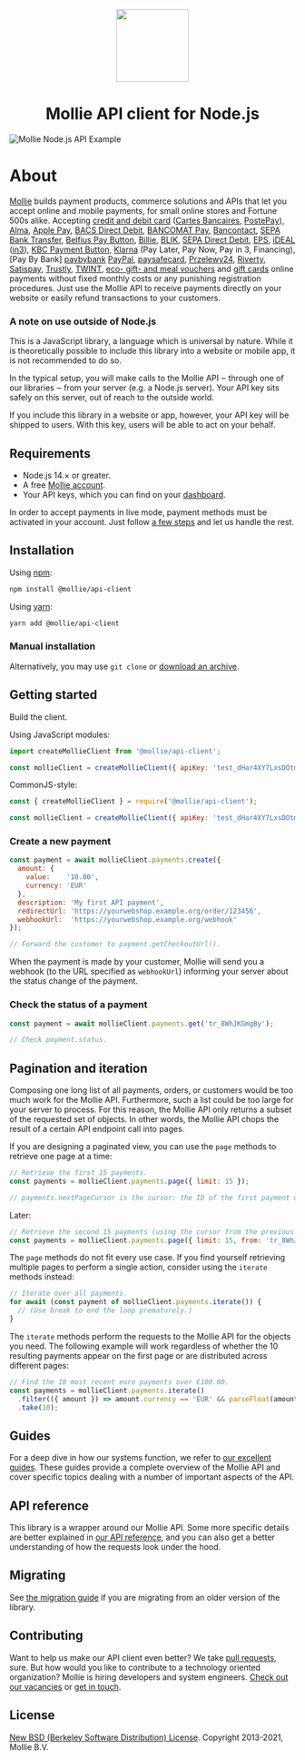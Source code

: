 <p align="center">
  <img src="https://github.com/user-attachments/assets/a98b62f7-f0f1-44ac-8ade-3a83cfecf264" width="128" height="128"/>
</p>
<h1 align="center">Mollie API client for Node.js</h1>

![Mollie Node.js API Example](https://github.com/user-attachments/assets/0c1c454f-c944-4042-863c-f0a556bdb87f)

# About

[Mollie](https://www.mollie.com/) builds payment products, commerce solutions and APIs that let you accept online and mobile payments, for small online stores and Fortune 500s alike. Accepting [credit and debit card][credit-card] ([Cartes Bancaires][cartes-bancaires], [PostePay][postepay]), [Alma][alma], [Apple Pay][apple-pay], [BACS Direct Debit][bacs], [BANCOMAT Pay][bancomat-pay], [Bancontact][bancontact], [SEPA Bank Transfer][bank-transfer], [Belfius Pay Button][belfius], [Billie][billie], [BLIK][blik], [SEPA Direct Debit][direct-debit], [EPS][eps], [iDEAL][ideal] ([in3][ideal-in3]), [KBC Payment Button][kbc-cbc], [Klarna][klarna] (Pay Later, Pay Now, Pay in 3, Financing), [Pay By Bank] [paybybank] [PayPal][paypal], [paysafecard][paysafecard], [Przelewy24][przelewy24], [Riverty][riverty], [Satispay][satispay], [Trustly][trustly], [TWINT][twint], [eco- gift- and meal vouchers][meal-eco-gift-vouchers] and [gift cards][gift-cards] online payments without fixed monthly costs or any punishing registration procedures. Just use the Mollie API to receive payments directly on your website or easily refund transactions to your customers.

### A note on use outside of Node.js

This is a JavaScript library, a language which is universal by nature. While it is theoretically possible to include this library into a website or mobile app, it is not recommended to do so.

In the typical setup, you will make calls to the Mollie API ‒ through one of our libraries ‒ from your server (e.g. a Node.js server). Your API key sits safely on this server, out of reach to the outside world.

If you include this library in a website or app, however, your API key will be shipped to users. With this key, users will be able to act on your behalf.

## Requirements

- Node.js 14.× or greater.
- A free [Mollie account](https://www.mollie.com/dashboard/signup).
- Your API keys, which you can find on your [dashboard](https://www.mollie.com/dashboard/developers/api-keys).

In order to accept payments in live mode, payment methods must be activated in your account. Just follow [a few steps](https://www.mollie.com/dashboard/onboarding) and let us handle the rest.

## Installation

Using [npm](https://npmjs.org/):

```sh
npm install @mollie/api-client
```

Using [yarn](https://yarnpkg.com/):

```sh
yarn add @mollie/api-client
```

### Manual installation

Alternatively, you may use `git clone` or [download an archive](https://github.com/mollie/mollie-api-node/archive/master.zip).

## Getting started

Build the client.

Using JavaScript modules:

```javascript
import createMollieClient from '@mollie/api-client';

const mollieClient = createMollieClient({ apiKey: 'test_dHar4XY7LxsDOtmnkVtjNVWXLSlXsM' });
```

CommonJS-style:

```javascript
const { createMollieClient } = require('@mollie/api-client');

const mollieClient = createMollieClient({ apiKey: 'test_dHar4XY7LxsDOtmnkVtjNVWXLSlXsM' });
```

### Create a new payment

```javascript
const payment = await mollieClient.payments.create({
  amount: {
    value:    '10.00',
    currency: 'EUR'
  },
  description: 'My first API payment',
  redirectUrl: 'https://yourwebshop.example.org/order/123456',
  webhookUrl:  'https://yourwebshop.example.org/webhook'
});

// Forward the customer to payment.getCheckoutUrl().
```

When the payment is made by your customer, Mollie will send you a webhook (to the URL specified as `webhookUrl`) informing your server about the status change of the payment.

### Check the status of a payment

```javascript
const payment = await mollieClient.payments.get('tr_8WhJKGmgBy');

// Check payment.status.
```

## Pagination and iteration

Composing one long list of all payments, orders, or customers would be too much work for the Mollie API. Furthermore, such a list could be too large for your server to process. For this reason, the Mollie API only returns a subset of the requested set of objects. In other words, the Mollie API chops the result of a certain API endpoint call into pages.

If you are designing a paginated view, you can use the `page` methods to retrieve one page at a time:

```javascript
// Retrieve the first 15 payments.
const payments = mollieClient.payments.page({ limit: 15 });

// payments.nextPageCursor is the cursor: the ID of the first payment on the next page.
```

Later:

```javascript
// Retrieve the second 15 payments (using the cursor from the previous page).
const payments = mollieClient.payments.page({ limit: 15, from: 'tr_8WhJKGmgBy' });
```

The `page` methods do not fit every use case. If you find yourself retrieving multiple pages to perform a single action, consider using the `iterate` methods instead:

```javascript
// Iterate over all payments.
for await (const payment of mollieClient.payments.iterate()) {
  // (Use break to end the loop prematurely.)
}
```

The `iterate` methods perform the requests to the Mollie API for the objects you need. The following example will work regardless of whether the 10 resulting payments appear on the first page or are distributed across different pages:

```javascript
// Find the 10 most recent euro payments over €100.00.
const payments = mollieClient.payments.iterate()
  .filter(({ amount }) => amount.currency == 'EUR' && parseFloat(amount.value) > 100)
  .take(10);
```

## Guides

For a deep dive in how our systems function, we refer to [our excellent guides](https://docs.mollie.com/). These guides provide a complete overview of the Mollie API and cover specific topics dealing with a number of important aspects of the API.

## API reference

This library is a wrapper around our Mollie API. Some more specific details are better explained in [our API reference](https://docs.mollie.com/reference/), and you can also get a better understanding of how the requests look under the hood.

## Migrating

See [the migration guide](MIGRATION.md) if you are migrating from an older version of the library.

## Contributing

Want to help us make our API client even better? We take [pull requests](https://github.com/mollie/mollie-api-node/pulls), sure. But how would you like to contribute to a technology oriented organization? Mollie is hiring developers and system engineers. [Check out our vacancies](https://jobs.mollie.com/) or [get in touch](mailto:personeel@mollie.com).

## License

[New BSD (Berkeley Software Distribution) License](https://opensource.org/licenses/BSD-3-Clause). Copyright 2013-2021, Mollie B.V.

[alma]: https://www.mollie.com/payments/alma
[apple-pay]: https://www.mollie.com/payments/apple-pay
[bacs]: https://www.mollie.com/payments/bacs
[bancomat-pay]: https://www.mollie.com/payments/bancomat-pay
[bancontact]: https://www.mollie.com/payments/bancontact
[bank-transfer]: https://www.mollie.com/payments/bank-transfer
[belfius]: https://www.mollie.com/payments/belfius
[billie]: https://www.mollie.com/payments/billie
[blik]: https://www.mollie.com/payments/blik
[cartes-bancaires]: https://www.mollie.com/payments/cartes-bancaires
[credit-card]: https://www.mollie.com/payments/credit-card
[direct-debit]: https://www.mollie.com/payments/direct-debit
[eps]: https://www.mollie.com/payments/eps
[gift-cards]: https://www.mollie.com/payments/gift-cards
[ideal]: https://www.mollie.com/payments/ideal
[ideal-in3]: https://www.mollie.com/payments/ideal-in3
[kbc-cbc]: https://www.mollie.com/payments/kbc-cbc
[klarna]: https://www.mollie.com/payments/klarna
[meal-eco-gift-vouchers]: https://www.mollie.com/payments/meal-eco-gift-vouchers
[mybank]: https://www.mollie.com/payments/mybank
[paybybank]: https://www.mollie.com/payments/pay-by-bank
[paypal]: https://www.mollie.com/payments/paypal
[paysafecard]: https://www.mollie.com/payments/paysafecard
[postepay]: https://www.mollie.com/payments/postepay
[przelewy24]: https://www.mollie.com/payments/przelewy24
[riverty]: https://www.mollie.com/payments/riverty
[satispay]: https://www.mollie.com/payments/satispay
[trustly]: https://www.mollie.com/payments/trustly
[twint]: https://www.mollie.com/payments/twint